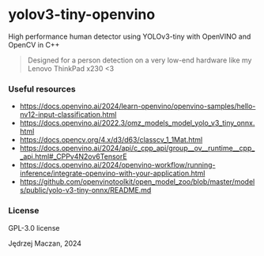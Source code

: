 # yolov3-tiny-openvino

High performance human detector using YOLOv3-tiny with OpenVINO and OpenCV in C++

> Designed for a person detection on a very low-end hardware like my Lenovo ThinkPad x230 <3

### Useful resources

- https://docs.openvino.ai/2024/learn-openvino/openvino-samples/hello-nv12-input-classification.html
- https://docs.openvino.ai/2022.3/omz_models_model_yolo_v3_tiny_onnx.html
- https://docs.opencv.org/4.x/d3/d63/classcv_1_1Mat.html
- https://docs.openvino.ai/2024/api/c_cpp_api/group__ov__runtime__cpp__api.html#_CPPv4N2ov6TensorE
- https://docs.openvino.ai/2024/openvino-workflow/running-inference/integrate-openvino-with-your-application.html
- https://github.com/openvinotoolkit/open_model_zoo/blob/master/models/public/yolo-v3-tiny-onnx/README.md

### License

GPL-3.0 license

Jędrzej Maczan, 2024
